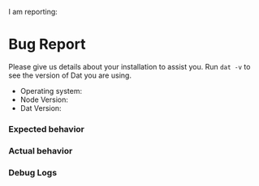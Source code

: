 
<!--
Thanks for opening an issue! Please help us address your bug:

- The issue tracker is only for bugs and feature requests.
- Before reporting a bug, please make sure your version of Dat updated to the latest release.
- If you have a question or need general advice, ask us in our Chat: http://chat.datproject.org (#dat on IRC, freenode)
-->

I am reporting:

<!--- please select one and place above 
- a bug or unexpected behavior
- general feedback
- feature request

DO NOT REPORT SECURITY ISSUES HERE
see security issue note below 
-->

<!--
**Security Issue:** 

Are you reporting a security issue that would impact general users? Please email us at security@datproject.org to report.
-->

# Bug Report

Please give us details about your installation to assist you. Run `dat -v` to see the version of Dat you are using.

* Operating system:
* Node Version:
* Dat Version:

### Expected behavior

<!-- What do you think should happen? -->

### Actual behavior

<!-- What actually happens? -->

### Debug Logs

<!-- If it is easy to reproduce your bug, please run with the debug output so we can see what is going on. Type `DEBUG=dat* <your-command>` to print debug logs. -->

```
```

